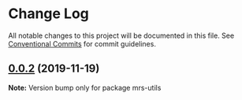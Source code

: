 # Change Log

All notable changes to this project will be documented in this file.
See [Conventional Commits](https://conventionalcommits.org) for commit guidelines.

## [0.0.2](https://github.com/jasonhealy/monorepo-semantic/compare/v0.0.1...v0.0.2) (2019-11-19)

**Note:** Version bump only for package mrs-utils
